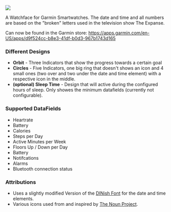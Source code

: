 ![](https://services.garmin.com/appsLibraryBusinessServices_v0/rest/apps/0688f00f-64ce-4661-9ef3-464f02d56399/screenshots/bdcd8b9e-0350-495f-9980-f41778322826?raw=true)

A Watchface for Garmin Smartwatches. The date and time and all numbers are based on the "broken" letters used in the television show The Expanse.

Can now be found in the Garmin store: https://apps.garmin.com/en-US/apps/d9f524cc-b8e3-41df-b0d3-967b1743d165 

### Different Designs

* **Orbit** - Three Indicators that show the progress towards a certain goal
* **Circles** - Five Indicators, one big ring that doesn't shows an icon and 4 small ones (two over and two under the date and time element) with a respective icon in the middle.
* **(optional) Sleep Time** - Design that will active during the configured hours of sleep. Only showes the minimum datafields (currently not configurable). 


### Supported DataFields

* Heartrate
* Battery
* Calories
* Steps per Day
* Active Minutes per Week
* Floors Up / Down per Day
* Battery
* Notifcations
* Alarms 
* Bluetooth connection status

### Attributions
* Uses a slightly modified Version of the [DINish Font](https://github.com/playbeing/dinish) for the date and time elements.
* Various icons used from and inspired by [The Noun Project](https://thenounproject.com/).